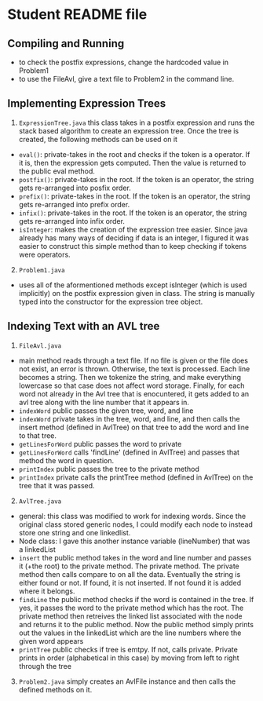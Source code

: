 # Student README file

## Compiling and Running 
* to check the postfix expressions, change the hardcoded value in Problem1 
* to use the FileAvl, give a text file to Problem2 in the command line. 
## Implementing Expression Trees
1. `ExpressionTree.java`
this class takes in a postfix expression and runs the stack 
based algorithm to create an expression tree. Once the tree
is created, the following methods can be used on it
* `eval()`: private-takes in the root and checks if the token is a operator. If it is, then the expression gets computed. Then the value is returned to the public eval method. 
* `postfix()`: private-takes in the root. If the token is an operator, the string gets re-arranged into posfix order.
* `prefix()`: private-takes in the root. If the token is an operator, the string gets re-arranged into prefix order.
* `infix()`: private-takes in the root. If the token is an operator, the string gets re-arranged into infix order.
* `isInteger`: makes the creation of the expression tree easier. Since java already has many ways of deciding if data is an integer, I figured it was easier to construct this simple method than to keep checking if tokens were operators.
2. `Problem1.java`
* uses all of the aformentioned methods except isInteger (which is used implicitly) on the postfix expression given in class. The string is manually typed into the constructor for the expression tree object. 
## Indexing Text with an AVL tree
1. `FileAvl.java`
* main method reads through a text file. If no file is given or the file does not exist, an error is thrown. Otherwise, the text is processed. Each line becomes a string. Then we tokenize the string, and make everything lowercase so that case does not affect word storage. Finally, for each word not already in the Avl tree that is enocuntered, it gets added to an avl tree along with the line number that it appears in.
* `indexWord` public passes the given tree, word, and line
* `indexWord` private takes in the tree, word, and line, and then calls the insert method (defined in AvlTree) on that tree to add the word and line to that tree. 
* `getLinesForWord` public passes the word to private 
* `getLinesForWord` calls 'findLine' (defined in AvlTree) and passes that method the word in question. 
* `printIndex` public passes the tree to the private method 
* `printIndex` private calls the printTree method (defined in AvlTree) on the tree that it was passed.
2. `AvlTree.java`
* general: this class was modified to work for indexing words. Since the original class stored generic nodes, I could modify each node to instead store one string and one linkedlist.
* Node class: I gave this another instance variable (lineNumber) that was a linkedList
* `insert` the public method takes in the word and line number and passes it (+the root) to the private method. The private method. The private method then calls compare to on all the data. Eventually the string is either found or not. If found, it is not inserted. If not found it is added where it belongs. 
* `findLine` the public method checks if the word is contained in the tree. If yes, it passes the word to the private method which has the root. The private method then retreives the linked list associated with the node and returns it to the public method. Now the public method simply prints out the values in the linkedList which are the line numbers where the given word appears 
* `printTree` public checks if tree is emtpy. If not, calls private. Private prints in order (alphabetical in this case) by moving from left to right through the tree
3. `Problem2.java` simply creates an AvlFile instance and then calls the defined methods on it. 